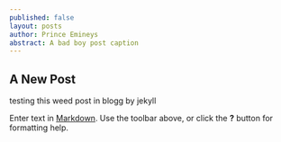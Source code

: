 ```yaml
---
published: false
layout: posts
author: Prince Emineys
abstract: A bad boy post caption
---
```

## A New Post

testing this weed post in blogg by jekyll

Enter text in [Markdown](http://daringfireball.net/projects/markdown/). Use the toolbar above, or click the **?** button for formatting help.
